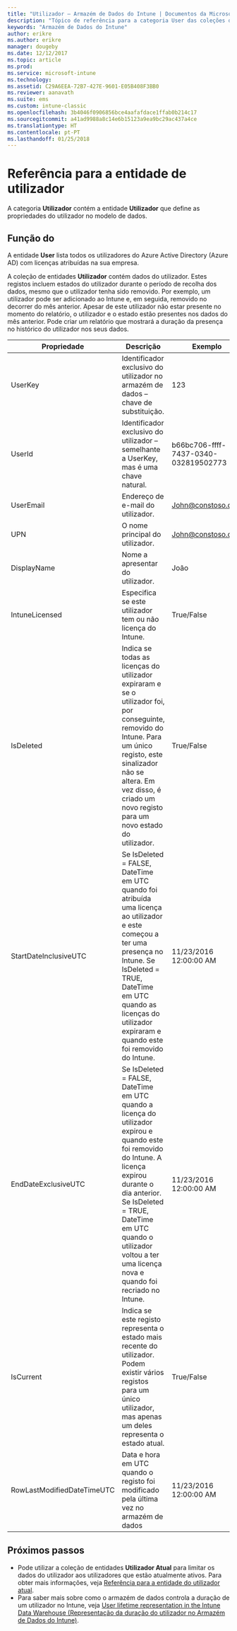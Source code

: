 ```yaml
---
title: "Utilizador – Armazém de Dados do Intune | Documentos da Microsoft"
description: "Tópico de referência para a categoria User das coleções de entidades na API do Armazém de Dados do Intune."
keywords: "Armazém de Dados do Intune"
author: erikre
ms.author: erikre
manager: dougeby
ms.date: 12/12/2017
ms.topic: article
ms.prod: 
ms.service: microsoft-intune
ms.technology: 
ms.assetid: C29A6EEA-72B7-427E-9601-E05B408F3BB0
ms.reviewer: aanavath
ms.suite: ems
ms.custom: intune-classic
ms.openlocfilehash: 3b4046f0906856bce4aafafdace1ffab0b214c17
ms.sourcegitcommit: a41ad9988a8c14e6b15123a9ea9bc29ac437a4ce
ms.translationtype: HT
ms.contentlocale: pt-PT
ms.lasthandoff: 01/25/2018
---
```

# <a name="reference-for-user-entity"></a>Referência para a entidade de utilizador

A categoria **Utilizador** contém a entidade **Utilizador** que define as propriedades do utilizador no modelo de dados.

## <a name="user"></a>Função do

A entidade **User** lista todos os utilizadores do Azure Active Directory (Azure AD) com licenças atribuídas na sua empresa.

A coleção de entidades **Utilizador** contém dados do utilizador. Estes registos incluem estados do utilizador durante o período de recolha dos dados, mesmo que o utilizador tenha sido removido. Por exemplo, um utilizador pode ser adicionado ao Intune e, em seguida, removido no decorrer do mês anterior. Apesar de este utilizador não estar presente no momento do relatório, o utilizador e o estado estão presentes nos dados do mês anterior. Pode criar um relatório que mostrará a duração da presença no histórico do utilizador nos seus dados.

| Propriedade  | Descrição | Exemplo |
|---------|------------|--------|
| UserKey |Identificador exclusivo do utilizador no armazém de dados – chave de substituição. |123 |
| UserId |Identificador exclusivo do utilizador – semelhante a UserKey, mas é uma chave natural. |b66bc706-ffff-7437-0340-032819502773 |
| UserEmail |Endereço de e-mail do utilizador. |John@constoso.com |
| UPN | O nome principal do utilizador. | John@constoso.com |
| DisplayName |Nome a apresentar do utilizador. |João |
| IntuneLicensed |Especifica se este utilizador tem ou não licença do Intune. |True/False |
| IsDeleted | Indica se todas as licenças do utilizador expiraram e se o utilizador foi, por conseguinte, removido do Intune. Para um único registo, este sinalizador não se altera. Em vez disso, é criado um novo registo para um novo estado do utilizador. |True/False |
| StartDateInclusiveUTC |Se IsDeleted = FALSE, DateTime em UTC quando foi atribuída uma licença ao utilizador e este começou a ter uma presença no Intune. Se IsDeleted = TRUE, DateTime em UTC quando as licenças do utilizador expiraram e quando este foi removido do Intune. |11/23/2016 12:00:00 AM |
| EndDateExclusiveUTC |Se IsDeleted = FALSE, DateTime em UTC quando a licença do utilizador expirou e quando este foi removido do Intune. A licença expirou durante o dia anterior. Se IsDeleted = TRUE, DateTime em UTC quando o utilizador voltou a ter uma licença nova e quando foi recriado no Intune.  |11/23/2016 12:00:00 AM |
| IsCurrent |Indica se este registo representa o estado mais recente do utilizador. Podem existir vários registos para um único utilizador, mas apenas um deles representa o estado atual.  |True/False |
| RowLastModifiedDateTimeUTC |Data e hora em UTC quando o registo foi modificado pela última vez no armazém de dados  |11/23/2016 12:00:00 AM |

## <a name="next-steps"></a>Próximos passos
 - Pode utilizar a coleção de entidades **Utilizador Atual** para limitar os dados do utilizador aos utilizadores que estão atualmente ativos. Para obter mais informações, veja [Referência para a entidade do utilizador atual](reports-ref-current-user.md).
 - Para saber mais sobre como o armazém de dados controla a duração de um utilizador no Intune, veja [User lifetime representation in the Intune Data Warehouse (Representação da duração do utilizador no Armazém de Dados do Intune)](reports-ref-user-timeline.md).
